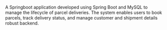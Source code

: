 A Springboot application developed using Spring Boot and MySQL to manage the lifecycle of parcel deliveries. The system enables users to book parcels, track delivery status, and manage customer and shipment details robust backend.
